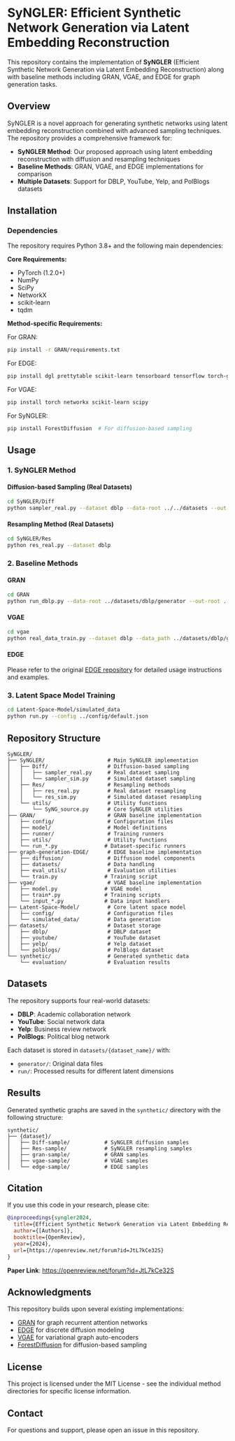 # SyNGLER: Efficient Synthetic Network Generation via Latent Embedding Reconstruction

This repository contains the implementation of **SyNGLER** (Efficient Synthetic Network Generation via Latent Embedding Reconstruction) along with baseline methods including GRAN, VGAE, and EDGE for graph generation tasks.

## Overview

SyNGLER is a novel approach for generating synthetic networks using latent embedding reconstruction combined with advanced sampling techniques. The repository provides a comprehensive framework for:

- **SyNGLER Method**: Our proposed approach using latent embedding reconstruction with diffusion and resampling techniques
- **Baseline Methods**: GRAN, VGAE, and EDGE implementations for comparison
- **Multiple Datasets**: Support for DBLP, YouTube, Yelp, and PolBlogs datasets

## Installation

### Dependencies

The repository requires Python 3.8+ and the following main dependencies:

**Core Requirements:**
- PyTorch (1.2.0+)
- NumPy
- SciPy
- NetworkX
- scikit-learn
- tqdm

**Method-specific Requirements:**

For GRAN:
```bash
pip install -r GRAN/requirements.txt
```

For EDGE:
```bash
pip install dgl prettytable scikit-learn tensorboard tensorflow torch-geometric tqdm wandb
```

For VGAE:
```bash
pip install torch networkx scikit-learn scipy
```

For SyNGLER:
```bash
pip install ForestDiffusion  # For diffusion-based sampling
```

## Usage

### 1. SyNGLER Method

#### Diffusion-based Sampling (Real Datasets)
```bash
cd SyNGLER/Diff
python sampler_real.py --dataset dblp --data-root ../../datasets --out-root ../../synthetic --reps 200
```

#### Resampling Method (Real Datasets)
```bash
cd SyNGLER/Res
python res_real.py --dataset dblp
```

### 2. Baseline Methods

#### GRAN
```bash
cd GRAN
python run_dblp.py --data-root ../datasets/dblp/generator --out-root ../synthetic/dblp/gran --cuda 0
```

#### VGAE
```bash
cd vgae
python real_data_train.py --dataset dblp --data_path ../datasets/dblp/generator/seed=0.npy --output_dir ../synthetic/dblp/vgae
```

#### EDGE
Please refer to the original [EDGE repository](https://github.com/ehoogeboom/multinomial_diffusion) for detailed usage instructions and examples.

### 3. Latent Space Model Training

```bash
cd Latent-Space-Model/simulated_data
python run.py --config ../config/default.json
```

## Repository Structure

```
SyNGLER/
├── SyNGLER/                    # Main SyNGLER implementation
│   ├── Diff/                   # Diffusion-based sampling
│   │   ├── sampler_real.py     # Real dataset sampling
│   │   └── sampler_sim.py      # Simulated dataset sampling
│   ├── Res/                    # Resampling methods
│   │   ├── res_real.py         # Real dataset resampling
│   │   └── res_sim.py          # Simulated dataset resampling
│   └── utils/                  # Utility functions
│       └── SyNG_source.py      # Core SyNGLER utilities
├── GRAN/                       # GRAN baseline implementation
│   ├── config/                 # Configuration files
│   ├── model/                  # Model definitions
│   ├── runner/                 # Training runners
│   ├── utils/                  # Utility functions
│   └── run_*.py               # Dataset-specific runners
├── graph-generation-EDGE/      # EDGE baseline implementation
│   ├── diffusion/              # Diffusion model components
│   ├── datasets/               # Data handling
│   ├── eval_utils/             # Evaluation utilities
│   └── train.py               # Training script
├── vgae/                       # VGAE baseline implementation
│   ├── model.py               # VGAE model
│   ├── train*.py              # Training scripts
│   └── input_*.py             # Data input handlers
├── Latent-Space-Model/         # Core latent space model
│   ├── config/                 # Configuration files
│   └── simulated_data/         # Data generation
├── datasets/                   # Dataset storage
│   ├── dblp/                   # DBLP dataset
│   ├── youtube/                # YouTube dataset
│   ├── yelp/                   # Yelp dataset
│   └── polblogs/               # PolBlogs dataset
└── synthetic/                  # Generated synthetic data
    └── evaluation/             # Evaluation results
```

## Datasets

The repository supports four real-world datasets:

- **DBLP**: Academic collaboration network
- **YouTube**: Social network data
- **Yelp**: Business review network
- **PolBlogs**: Political blog network

Each dataset is stored in `datasets/{dataset_name}/` with:
- `generator/`: Original data files
- `run/`: Processed results for different latent dimensions



## Results

Generated synthetic graphs are saved in the `synthetic/` directory with the following structure:
```
synthetic/
├── {dataset}/
│   ├── Diff-sample/           # SyNGLER diffusion samples
│   ├── Res-sample/            # SyNGLER resampling samples
│   ├── gran-sample/           # GRAN samples
│   ├── vgae-sample/           # VGAE samples
│   └── edge-sample/           # EDGE samples
```

## Citation

If you use this code in your research, please cite:

```bibtex
@inproceedings{syngler2024,
  title={Efficient Synthetic Network Generation via Latent Embedding Reconstruction},
  author={[Authors]},
  booktitle={OpenReview},
  year={2024},
  url={https://openreview.net/forum?id=JtL7kCe32S}
}
```

**Paper Link**: https://openreview.net/forum?id=JtL7kCe32S

## Acknowledgments

This repository builds upon several existing implementations:
- [GRAN](https://github.com/lrjconan/GRAN) for graph recurrent attention networks
- [EDGE](https://github.com/ehoogeboom/multinomial_diffusion) for discrete diffusion modeling
- [VGAE](https://github.com/tkipf/gae) for variational graph auto-encoders
- [ForestDiffusion](https://github.com/forest-diffusion/ForestDiffusion) for diffusion-based sampling

## License

This project is licensed under the MIT License - see the individual method directories for specific license information.

## Contact

For questions and support, please open an issue in this repository.